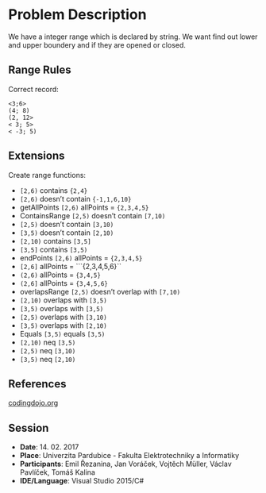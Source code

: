 ﻿# Problem Description
We have a integer range which is declared by string. We want find out lower and upper boundery and if they are opened or closed.

## Range Rules
Correct record:
```
<3;6>
(4; 8)
(2, 12>
< 3; 5>
< -3; 5)
```

## Extensions
Create range functions:

- ```[2,6)``` contains ```{2,4}```
- ```[2,6)``` doesn’t contain ```{-1,1,6,10}```
- getAllPoints 
```[2,6)``` allPoints = ```{2,3,4,5}```
- ContainsRange
```[2,5)``` doesn’t contain ```[7,10)```
- ```[2,5)``` doesn’t contain ```[3,10)```
- ```[3,5)``` doesn’t contain ```[2,10)```
- ```[2,10)``` contains ```[3,5]```
- ```[3,5]``` contains ```[3,5)```
- endPoints
```[2,6)``` allPoints = ```{2,3,4,5}```
- ```[2,6]``` allPoints = ```{2,3,4,5,6}``
- ```(2,6)``` allPoints = ```{3,4,5}```
- ```(2,6]``` allPoints = ```{3,4,5,6}```
- overlapsRange
```[2,5)``` doesn’t overlap with ```[7,10)```
- ```[2,10)``` overlaps with ```[3,5)```
- ```[3,5)``` overlaps with ```[3,5)```
- ```[2,5)``` overlaps with ```[3,10)```
- ```[3,5)``` overlaps with ```[2,10)```
- Equals
```[3,5)``` equals ```[3,5)```
- ```[2,10)``` neq ```[3,5)```
- ```[2,5)``` neq ```[3,10)```
- ```[3,5)``` neq ```[2,10)```

## References
[codingdojo.org](http://codingdojo.org/kata/Range/)

## Session

- **Date**: 14. 02. 2017
- **Place**: Univerzita Pardubice - Fakulta Elektrotechniky a Informatiky
- **Participants**: Emil Řezanina, Jan Voráček, Vojtěch Müller, Václav Pavlíček, Tomáš Kalina
- **IDE/Language**: Visual Studio 2015/C#